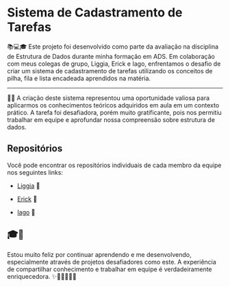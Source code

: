 
# Sistema de Cadastramento de Tarefas

  
📚💻🎓
Este projeto foi desenvolvido como parte da avaliação na disciplina de Estrutura de Dados durante minha formação em ADS. Em colaboração com meus colegas de grupo, Liggia, Erick e Iago, enfrentamos o desafio de criar um sistema de cadastramento de tarefas utilizando os conceitos de pilha, fila e lista encadeada aprendidos na matéria.
															  
---
🧠🤝
A criação deste sistema representou uma oportunidade valiosa para aplicarmos os conhecimentos teóricos adquiridos em aula em um contexto prático. A tarefa foi desafiadora, porém muito gratificante, pois nos permitiu trabalhar em equipe e aprofundar nossa compreensão sobre estrutura de dados. 


  
## Repositórios

  

Você pode encontrar os repositórios individuais de cada membro da equipe nos seguintes links:

  

- [Liggia](https://github.com/liggiaelena) 📁

- [Erick](https://github.com/ErickNP) 📁

- [Iago](link_para_o_repositorio_do_Iago) 📁

  
🎓👏
---


Estou muito feliz por continuar aprendendo e me desenvolvendo, especialmente através de projetos desafiadores como este. A experiência de compartilhar conhecimento e trabalhar em equipe é verdadeiramente enriquecedora. ✨👩‍💻👨‍💻🎉

 